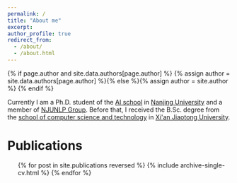 ```yaml
---
permalink: /
title: "About me"
excerpt:
author_profile: true
redirect_from: 
  - /about/
  - /about.html
---
```

{% if page.author and site.data.authors[page.author] %}
  {% assign author = site.data.authors[page.author] %}{% else %}{% assign author = site.author %}
{% endif %}

Currently I am a Ph.D. student of the [AI school](https://ai.nju.edu.cn/main.htm) in [Nanjing University](https://www.nju.edu.cn/main.htm) and a member of [NJUNLP Group](http://nlp.nju.edu.cn/homepage). Before that, I received the B.Sc. degree from the [school of computer science and technology](http://www.cs.xjtu.edu.cn) in [Xi'an Jiaotong University](http://www.xjtu.edu.cn).

Publications
======
  <ul>{% for post in site.publications reversed %}
    {% include archive-single-cv.html %}
  {% endfor %}</ul>
